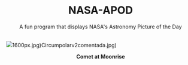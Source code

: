 <div align="center">
  <h1>
    NASA-APOD
  </h1>
</div>
  
<div align="center">
  A fun program that displays NASA's Astronomy Picture of the Day
</div>

<br>

![](https://apod.nasa.gov/apod/image/2410/zaparolliA3.png)1600px.jpg)Circumpolarv2comentada.jpg)

<p align = "center">
  <b>Comet at Moonrise</b>
</p>
